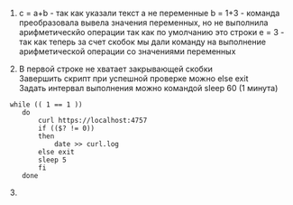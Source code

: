 1. c = a+b - так как указали текст а не переменные
   b = 1+3 - команда преобразовала вывела значения переменных, но не выполнила арифметическйо операции так как по умолчанию это строки 
   e = 3   - так как теперь за счет скобок мы дали команду на выполнение арифметической операции со значениями переменных
   
2. В первой строке не хватает закрывающей скобки  
   Завершить скрипт при успешной проверке можно   else exit  
   Задать интервал выполнения можно командой sleep 60 (1 минута)
```
 while (( 1 == 1 ))
    do
        curl https://localhost:4757
        if (($? != 0))
        then
            date >> curl.log
        else exit
        sleep 5
        fi
    done
 ```
 3.
